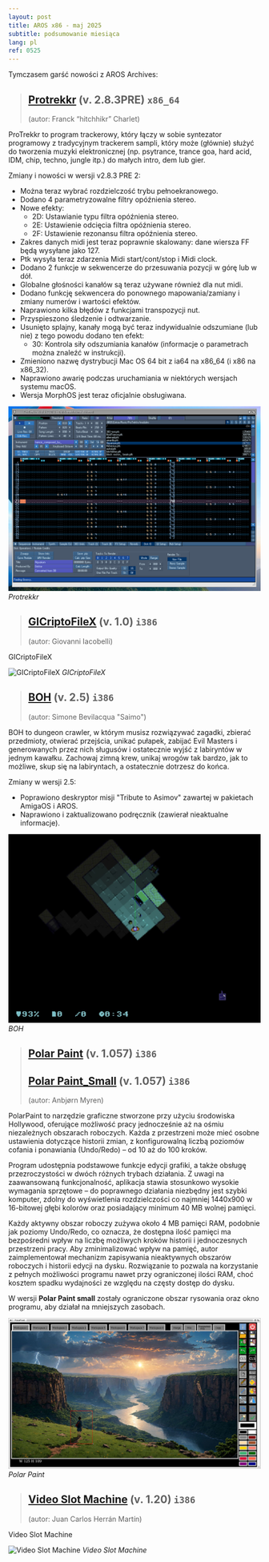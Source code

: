 ```yaml
---
layout: post
title: AROS x86 - maj 2025
subtitle: podsumowanie miesiąca
lang: pl
ref: 0525
---
```



Tymczasem garść nowości z AROS Archives:

> ## [Protrekkr](https://archives.arosworld.org/?function=showfile&file=audio/edit/protrekkr.x86_64-aros-v11.zip) (v. 2.8.3PRE) `x86_64`
> (autor:	Franck “hitchhikr” Charlet)

ProTrekkr to program trackerowy, który łączy w sobie syntezator programowy z tradycyjnym trackerem sampli, który może (głównie) służyć do tworzenia muzyki elektronicznej (np. psytrance, trance goa, hard acid, IDM, chip, techno, jungle itp.) do małych intro, dem lub gier.

Zmiany i nowości w wersji v2.8.3 PRE 2:

- Można teraz wybrać rozdzielczość trybu pełnoekranowego.
- Dodano 4 parametryzowalne filtry opóźnienia stereo.
- Nowe efekty:
  - 2D: Ustawianie typu filtra opóźnienia stereo.
  - 2E: Ustawienie odcięcia filtra opóźnienia stereo.
  - 2F: Ustawienie rezonansu filtra opóźnienia stereo.
- Zakres danych midi jest teraz poprawnie skalowany: dane wiersza FF będą wysyłane jako 127.
- Ptk wysyła teraz zdarzenia Midi start/cont/stop i Midi clock.
- Dodano 2 funkcje w sekwencerze do przesuwania pozycji w górę lub w dół.
- Globalne głośności kanałów są teraz używane również dla nut midi.
- Dodano funkcję sekwencera do ponownego mapowania/zamiany i zmiany numerów i wartości efektów.
- Naprawiono kilka błędów z funkcjami transpozycji nut.
- Przyspieszono śledzenie i odtwarzanie.
- Usunięto splajny, kanały mogą być teraz indywidualnie odszumiane (lub nie) z tego powodu dodano ten efekt:
  - 30: Kontrola siły odszumiania kanałów (informacje o parametrach można znaleźć w instrukcji).
- Zmieniono nazwę dystrybucji Mac OS 64 bit z ia64 na x86_64 (i x86 na x86_32).
- Naprawiono awarię podczas uruchamiania w niektórych wersjach systemu macOS.
- Wersja MorphOS jest teraz oficjalnie obsługiwana.

![Protrekkr](/assets/img/0525/protrekkr.jpg)
*Protrekkr*

> ## [GICriptoFileX](https://archives.arosworld.org/?function=showfile&file=utility/misc/gicriptofilex.i386-aros.zip) (v. 1.0) `i386`
> (autor:	Giovanni Iacobelli)

GICriptoFileX

![GICriptoFileX](/assets/img/0425/gicriptofilex.png)
*GICriptoFileX*

> ## [BOH](https://archives.arosworld.org/?function=showfile&file=game/action/boh.i386-aros.lha) (v. 2.5) `i386`
> (autor:	Simone Bevilacqua "Saimo")

BOH to dungeon crawler, w którym musisz rozwiązywać zagadki, zbierać przedmioty, otwierać przejścia, unikać pułapek, zabijać Evil Masters i generowanych przez nich sługusów i ostatecznie wyjść z labiryntów w jednym kawałku. Zachowaj zimną krew, unikaj wrogów tak bardzo, jak to możliwe, skup się na labiryntach, a ostatecznie dotrzesz do końca.

Zmiany w wersji 2.5:
- Poprawiono deskryptor misji "Tribute to Asimov" zawartej w pakietach AmigaOS i AROS.
- Naprawiono i zaktualizowano podręcznik (zawierał nieaktualne informacje).

![BOH](/assets/img/boh.jpg)
*BOH*

> ## [Polar Paint](https://archives.arosworld.org/?function=showfile&file=graphics/edit/polarpaint_aros.lha) (v. 1.057) `i386`
> ## [Polar Paint_Small](https://archives.arosworld.org/?function=showfile&file=graphics/edit/polarpaint_small_aros.lha) (v. 1.057) `i386`
> (autor:	Anbjørn Myren)

PolarPaint to narzędzie graficzne stworzone przy użyciu środowiska Hollywood, oferujące możliwość pracy jednocześnie aż na ośmiu niezależnych obszarach roboczych. Każda z przestrzeni może mieć osobne ustawienia dotyczące historii zmian, z konfigurowalną liczbą poziomów cofania i ponawiania (Undo/Redo) – od 10 aż do 100 kroków.

Program udostępnia podstawowe funkcje edycji grafiki, a także obsługę przezroczystości w dwóch różnych trybach działania. Z uwagi na zaawansowaną funkcjonalność, aplikacja stawia stosunkowo wysokie wymagania sprzętowe – do poprawnego działania niezbędny jest szybki komputer, zdolny do wyświetlenia rozdzielczości co najmniej 1440x900 w 16-bitowej głębi kolorów oraz posiadający minimum 40 MB wolnej pamięci.

Każdy aktywny obszar roboczy zużywa około 4 MB pamięci RAM, podobnie jak poziomy Undo/Redo, co oznacza, że dostępna ilość pamięci ma bezpośredni wpływ na liczbę możliwych kroków historii i jednoczesnych przestrzeni pracy. Aby zminimalizować wpływ na pamięć, autor zaimplementował mechanizm zapisywania nieaktywnych obszarów roboczych i historii edycji na dysku. Rozwiązanie to pozwala na korzystanie z pełnych możliwości programu nawet przy ograniczonej ilości RAM, choć kosztem spadku wydajności ze względu na częsty dostęp do dysku.

W wersji **Polar Paint small** zostały ograniczone obszar rysowania oraz okno programu, aby działał na mniejszych zasobach.

![Polar Paint](/assets/img/0425/polarpaint.jpg)
*Polar Paint*

> ## [Video Slot Machine](https://archives.arosworld.org/?function=showfile&file=game/board/videoslotmachine.lha) (v. 1.20) `i386`
> (autor:	Juan Carlos Herrán Martín)

Video Slot Machine

![Video Slot Machine](/assets/img/0525/videoslotmachine.jpg)
*Video Slot Machine*

